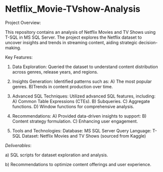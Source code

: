 # Netflix_Movie-TVshow-Analysis
Project Overview:

This repository contains an analysis of Netflix Movies and TV Shows using T-SQL in MS SQL Server. The project explores the Netflix dataset to uncover insights and trends in streaming content, aiding strategic decision-making.

Key Features:

1) Data Exploration:
Queried the dataset to understand content distribution across genres, release years, and regions.

2) Insights Generation:
Identified patterns such as:
A) The most popular genres.
B)Trends in content production over time.

3) Advanced SQL Techniques:
Utilized advanced SQL features, including:
A) Common Table Expressions (CTEs).
B) Subqueries.
C) Aggregate functions.
D) Window functions for comprehensive analysis.

4) Recommendations:
A) Provided data-driven insights to support:
B) Content strategy formulation.
C) Enhancing user engagement.

5) Tools and Technologies:
Database: MS SQL Server
Query Language: T-SQL
Dataset: Netflix Movies and TV Shows (sourced from Kaggle)

*Deliverables*:

a) SQL scripts for dataset exploration and analysis.

b) Recommendations to optimize content offerings and user experience.
